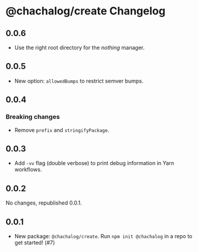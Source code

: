 # @chachalog/create Changelog

## 0.0.6

* Use the right root directory for the *nothing* manager.

## 0.0.5

* New option: `allowedBumps` to restrict semver bumps.

## 0.0.4

### Breaking changes

* Remove `prefix` and `stringifyPackage`.

## 0.0.3

* Add `-vv` flag (double verbose) to print debug information in Yarn workflows.

## 0.0.2

No changes, republished 0.0.1.

## 0.0.1

* New package: `@chachalog/create`. Run `npm init @chachalog` in a repo to get started! (#7)

